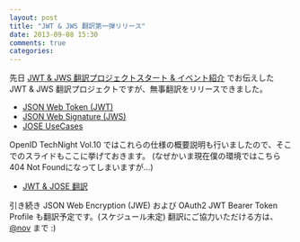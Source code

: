 ```yaml
---
layout: post
title: "JWT & JWS 翻訳第一弾リリース"
date: 2013-09-08 15:30
comments: true
categories:
---
```


先日 [JWT & JWS 翻訳プロジェクトスタート & イベント紹介](/blog/2013/08/17/jwt-jws-trans/) でお伝えした JWT & JWS 翻訳プロジェクトですが、無事翻訳をリリースできました。

* [JSON Web Token (JWT)](http://openid-foundation-japan.github.io/draft-ietf-oauth-json-web-token-11.ja.html)
* [JSON Web Signature (JWS)](http://openid-foundation-japan.github.io/draft-ietf-jose-json-web-signature-14.ja.html)
* [JOSE UseCases](http://openid-foundation-japan.github.io/draft-ietf-jose-use-cases-03.ja.html)

OpenID TechNight Vol.10 ではこれらの仕様の概要説明も行いましたので、そこでのスライドもここに挙げておきます。
(なぜかいま現在僕の環境ではこちら404 Not Foundになってしまいますが...)

* [JWT & JOSE 翻訳](http://slideshare.net/matake/jwt-trans)

引き続き JSON Web Encryption (JWE) および OAuth2 JWT Bearer Token Profile も翻訳予定です。(スケジュール未定)
翻訳にご協力いただける方は、[@nov](http://twitter.com/nov) まで :)